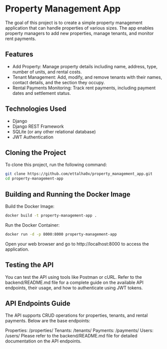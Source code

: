 # Property Management App

The goal of this project is to create a simple property management application that can handle properties of various sizes. The app enables property managers to add new properties, manage tenants, and monitor rent payments.

## Features

- Add Property: Manage property details including name, address, type, number of units, and rental costs.
- Tenant Management: Add, modify, and remove tenants with their names, contact details, and the section they occupy.
- Rental Payments Monitoring: Track rent payments, including payment dates and settlement status.

## Technologies Used

- Django
- Django REST Framework
- SQLite (or any other relational database)
- JWT Authentication

## Cloning the Project

To clone this project, run the following command:

```bash
git clone https://github.com/ettalha0x/property_management_app.git
cd property-management-app
```
## Building and Running the Docker Image
Build the Docker Image:

```bash
docker build -t property-management-app .
```
Run the Docker Container:

```bash
docker run -d -p 8000:8000 property-management-app
```
Open your web browser and go to http://localhost:8000 to access the application.

## Testing the API
You can test the API using tools like Postman or cURL. Refer to the backend/README.md file for a complete guide on the available API endpoints, their usage,   and how to authenticate using JWT tokens.

## API Endpoints Guide
The API supports CRUD operations for properties, tenants, and rental payments. Below are the base endpoints:

Properties: /properties/
Tenants: /tenants/
Payments: /payments/
Users: /users/
Please refer to the backend/README.md file for detailed documentation on the API endpoints.
